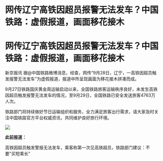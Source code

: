 # 网传辽宁高铁因超员报警无法发车？中国铁路：虚假报道，画面移花接木

# 网传辽宁高铁因超员报警无法发车？中国铁路：虚假报道，画面移花接木

新京报讯 据@中国铁路微博消息，经查，网传“9月28日，辽宁，一高铁因超员触发报警无法发车”为虚假报道，报道中所呈现画面为移花接木拼凑而成。

9月27日铁路国庆黄金周运输启动以来，全国铁路旅客运输秩序良好，未发生高铁因超员触发报警无法发车的情况，至9月29日，全国铁路已安全发送旅客4763万人次。

铁路部门将持续做好节日运输组织和服务，全力满足旅客出行需求，请大家及时关注中国铁路官方平台权威资讯，共同维护良好旅行环境。

![](https://inews.gtimg.com/om_bt/OV4uLQYdI64XDOy85mVIQV8KEDhhY3lbOc3n0Qs0_UOjoAA/1000)

**此前报道：**

高铁因超员触发警报无法发车，乘客称第一次见高铁超员，铁路部门建议：不要“买短乘长”

